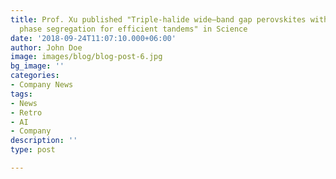 ```yaml
---
title: Prof. Xu published "Triple-halide wide–band gap perovskites with suppressed
  phase segregation for efficient tandems" in Science
date: '2018-09-24T11:07:10.000+06:00'
author: John Doe
image: images/blog/blog-post-6.jpg
bg_image: ''
categories:
- Company News
tags:
- News
- Retro
- AI
- Company
description: ''
type: post

---
```

